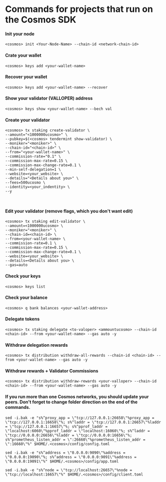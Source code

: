 # Commands for projects that run on the Cosmos SDK

#### Init your node
```
<cosmos> init <Your-Node-Name> --chain-id <network-chain-id>
```
#### Crate your wallet
```
<cosmos> keys add <your-wallet-name>
```
#### Recover your wallet
```
<cosmos> keys add <your-wallet-name> --recover
```
#### Show your validator (VALLOPER) address
```
<cosmos> keys show <your-wallet-name> --bech val
```
#### Create your validator
```
<cosmos> tx staking create-validator \
--amount="<1000000ucosmo>" \
--pubkey=$(<cosmos> tendermint show-validator) \
--moniker="<moniker>" \
--chain-id="<chain-id>" \
--from="<your-wallet-name>" \
--commission-rate="0.1" \
--commission-max-rate=0.15 \
--commission-max-change-rate=0.1 \
--min-self-delegation=1 \
--website=<your_website> \
--details="<Details about you>" \
--fees=500ucosmo \
--identity=<your_indentity> \
--y

 
 ```
 #### Edit your validator (remove flags, which you don't want edit)
 ```
<cosmos> tx staking edit-validator \
--amount=<1000000ucosmo> \
--moniker="<moniker>" \
--chain-id=<chain-id> \
--from=<your-wallet-name> \
--commission-rate=0.1 \
--commission-max-rate=0.15 \
--commission-max-change-rate=0.1 \
--website=<your_website> \
--details=<Details about you> \
--gas=auto
 ```
#### Check your keys
```
<cosmos> keys list
```
#### Check your balance 
```
<cosmos> q bank balances <your-wallet-address>
```
#### Delegate tokens
```
<cosmos> tx staking delegate <to-valoper> <ammountucosmo> --chain-id <chain-id> --from <your-wallet-name> --gas auto -y
```
#### Withdraw delegation rewards
```
<cosmos> tx distribution withdraw-all-rewards --chain-id <chain-id> --from <your-wallet-name> --gas auto -y
```
#### Withdraw rewards + Validator Commissions
```
<cosmos> tx distribution withdraw-rewards <your-valloper> --chain-id <chain-id> --from <your-wallet-name> --gas auto -y
```
#### If you run more than one Cosmos networks, you should update your peers. Don't forget to change folder direction on the end of the commands.
```
sed -i.bak -e "s%^proxy_app = \"tcp://127.0.0.1:26658\"%proxy_app = \"tcp://127.0.0.1:16658\"%; s%^laddr = \"tcp://127.0.0.1:26657\"%laddr = \"tcp://127.0.0.1:16657\"%; s%^pprof_laddr = \"localhost:6060\"%pprof_laddr = \"localhost:16060\"%; s%^laddr = \"tcp://0.0.0.0:26656\"%laddr = \"tcp://0.0.0.0:16656\"%; s%^prometheus_listen_addr = \":26660\"%prometheus_listen_addr = \":16660\"%" $HOME/.<cosmos>/config/config.toml
```
```
sed -i.bak -e "s%^address = \"0.0.0.0:9090\"%address = \"0.0.0.0:19090\"%; s%^address = \"0.0.0.0:9091\"%address = \"0.0.0.0:19091\"%" $HOME/.<cosmos>/config/app.toml
```
```
sed -i.bak -e "s%^node = \"tcp://localhost:26657\"%node = \"tcp://localhost:16657\"%" $HOME/.<cosmos>/config/client.toml
```
